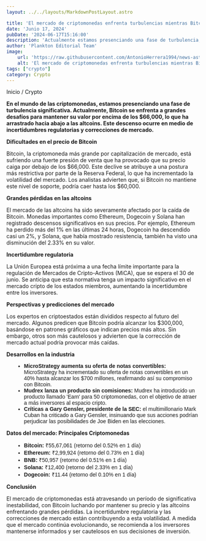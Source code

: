 ```yaml
---
layout: ../../layouts/MarkdownPostLayout.astro

title: 'El mercado de criptomonedas enfrenta turbulencias mientras Bitcoin lucha por mantenerse sobre los $66,000 y las altcoins caen en picada'
date: 'Junio 17, 2024'
pubDate: '2024-06-17T15:16:00'
description: 'Actualmente estamos presenciando una fase de turbulencia, Bitcoin se enfrenta a grandes desafíos para mantener su valor por encima de los $66,000.'
author: 'Plankton Editorial Team'
image:
    url: 'https://raw.githubusercontent.com/AntonioHerrera1994/news-astro/master/src/assets/crypto/crypto184.webp'
    alt: 'El mercado de criptomonedas enfrenta turbulencias mientras Bitcoin lucha por mantenerse sobre los $66,000 y las altcoins caen en picada'
tags: ["crypto"]
category: Crypto
---
```


<style>
    ul{
        font-family: 'Helvetica', sans-serif;
    }
    li{ 
        margin-left: 22px
    }
</style>

<span><a href="/" style="text-decoration:none;color:#0F1416">Inicio</a> / <a href="/crypto" style="text-decoration:none;color:#0F1416">Crypto</a></span>

<p style="font-weight: bold;">En el mundo de las criptomonedas, estamos presenciando una fase de turbulencia significativa. Actualmente, Bitcoin se enfrenta a grandes desafíos para mantener su valor por encima de los $66,000, lo que ha arrastrado hacia abajo a las altcoins. Este descenso ocurre en medio de incertidumbres regulatorias y correcciones de mercado.</p>

**Dificultades en el precio de Bitcoin**

Bitcoin, la criptomoneda más grande por capitalización de mercado, está sufriendo una fuerte presión de venta que ha provocado que su precio caiga por debajo de los $66,000. Este declive se atribuye a una postura más restrictiva por parte de la Reserva Federal, lo que ha incrementado la volatilidad del mercado. Los analistas advierten que, si Bitcoin no mantiene este nivel de soporte, podría caer hasta los $60,000.

**Grandes pérdidas en las altcoins**

El mercado de las altcoins ha sido severamente afectado por la caída de Bitcoin. Monedas importantes como Ethereum, Dogecoin y Solana han registrado descensos significativos en sus precios. Por ejemplo, Ethereum ha perdido más del 1% en las últimas 24 horas, Dogecoin ha descendido casi un 2%, y Solana, que había mostrado resistencia, también ha visto una disminución del 2.33% en su valor.

**Incertidumbre regulatoria**

La Unión Europea está próxima a una fecha límite importante para la regulación de Mercados de Cripto-Activos (MiCA), que se espera el 30 de junio. Se anticipa que esta normativa tenga un impacto significativo en el mercado cripto de los estados miembros, aumentando la incertidumbre entre los inversores.

**Perspectivas y predicciones del mercado**

Los expertos en criptoestados están divididos respecto al futuro del mercado. Algunos predicen que Bitcoin podría alcanzar los $300,000, basándose en patrones gráficos que indican precios más altos. Sin embargo, otros son más cautelosos y advierten que la corrección de mercado actual podría provocar más caídas.

**Desarrollos en la industria**

<ul>
<li><span style="font-weight:bold">MicroStrategy aumenta su oferta de notas convertibles:</span> MicroStrategy ha incrementado su oferta de notas convertibles en un 40% hasta alcanzar los $700 millones, reafirmando así su compromiso con Bitcoin.</li>
<li><span style="font-weight:bold">Mudrex lanza un producto sin comisiones:</span> Mudrex ha introducido un producto llamado 'Earn' para 50 criptomonedas, con el objetivo de atraer a más inversores al espacio cripto.</li>
<li><span style="font-weight:bold">Críticas a Gary Gensler, presidente de la SEC:</span> el multimillonario Mark Cuban ha criticado a Gary Gensler, insinuando que sus acciones podrían perjudicar las posibilidades de Joe Biden en las elecciones.</li>
</ul>

**Datos del mercado: Principales Criptomonedas**
<ul>
<li><span style="font-weight:bold">Bitcoin:</span> ₹55,67,061 (retorno del 0.52% en 1 día)</li>
<li><span style="font-weight:bold">Ethereum:</span> ₹2,99,924 (retorno del 0.73% en 1 día)</li>
<li><span style="font-weight:bold">BNB:</span> ₹50,957 (retorno del 0.51% en 1 día)</li>
<li><span style="font-weight:bold">Solana:</span> ₹12,400 (retorno del 2.33% en 1 día)</li>
<li><span style="font-weight:bold">Dogecoin:</span> ₹11.44 (retorno del 0.10% en 1 día)</li>
</ul>

**Conclusión**

El mercado de criptomonedas está atravesando un período de significativa inestabilidad, con Bitcoin luchando por mantener su precio y las altcoins enfrentando grandes pérdidas. La incertidumbre regulatoria y las correcciones de mercado están contribuyendo a esta volatilidad. A medida que el mercado continúa evolucionando, se recomienda a los inversores mantenerse informados y ser cautelosos en sus decisiones de inversión.